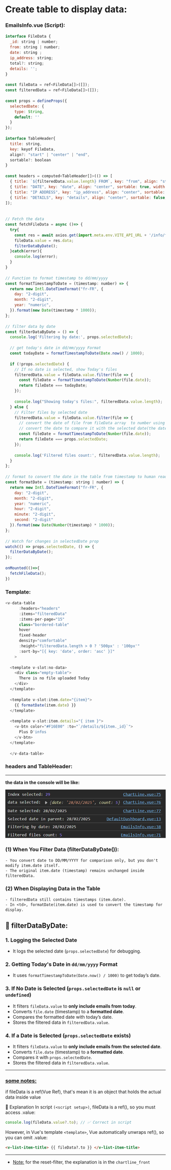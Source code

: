 # Create table to display data:
### EmailsInfo.vue (Script):
```js
interface FileData {
  _id: string | number;
  from: string | number;
  date: string ;
  ip_address: string;
  total?: string;
  details: '';
}

const fileData = ref<FileData[]>([]);
const filteredData = ref<FileData[]>([]);

const props = defineProps({
  selectedDate: {
    type: String,
    default: ''
  }
});

interface TableHeader{
  title: string,
  key: keyof FileData,
  align?: "start" | "center" | "end",
  sortable?: boolean
}

const headers = computed<TableHeader[]>(() => [
  { title: `${filteredData.value.length} FROM`, key: "from", align: "start", sortable: true, width: "50%" },
  { title: "DATE", key: "date", align: "center", sortable: true, width: "16%"  },
  { title: "IP ADDRESS", key: "ip_address", align: "center", sortable: false, width: "16%"  },
  { title: "DETAILS", key: "details", align: "center", sortable: false, width: "16%"  },
]);


// Fetch the data
const fetchFileData = async ()=> {
  try{
    const res = await axios.get(import.meta.env.VITE_API_URL + '/info/file-data')
    fileData.value = res.data;
    filterDataByDate();
  }catch(error){
    console.log(error);
  }
}

// Function to format timestamp to dd/mm/yyyy
const formatTimestampToDate = (timestamp: number) => {
  return new Intl.DateTimeFormat("fr-FR", {
    day: "2-digit",
    month: "2-digit",
    year: "numeric",
  }).format(new Date(timestamp * 1000));
};

// filter data by date
const filterDataByDate = () => {
  console.log('Filtering by date:', props.selectedDate);

  // get today's date in dd/mm/yyyy Format
  const todayDate = formatTimestampToDate(Date.now() / 1000);

  if (!props.selectedDate) {
    // If no date is selected, show Today's files
    filteredData.value = fileData.value.filter(file => {
      const fileDate = formatTimestampToDate(Number(file.date));
      return fileDate === todayDate;
    });

    console.log("Showing today's files:", filteredData.value.length);
  } else {    
    // Filter files by selected date
    filteredData.value = fileData.value.filter(file => {
      // convert the date of file from fileData array  to number using Number
      // convert the date to compare it with the selected date(the date will still be in timestamp)
      const fileDate = formatTimestampToDate(Number(file.date));
      return fileDate === props.selectedDate;
    });
    
    console.log('Filtered files count:', filteredData.value.length);
  }
};

// format to convert the date in the table from timestamp to human readable
const formatDate = (timestamp: string | number) => {
  return new Intl.DateTimeFormat("fr-FR", {
    day: "2-digit",
    month: "2-digit",
    year: "numeric",
    hour: "2-digit",
    minute: "2-digit",
    second: "2-digit"
  }).format(new Date(Number(timestamp) * 1000));
};

// Watch for changes in selectedDate prop
watch(() => props.selectedDate, () => {
  filterDataByDate();
});

onMounted(()=>{
  fetchFileData();
})
```

### Template:
```js
<v-data-table
      :headers="headers"
      :items="filteredData"
      :items-per-page="15"
      class="bordered-table"
      hover
      fixed-header
      density="comfortable"
      :height="filteredData.length > 0 ? '500px' : '100px'"
      :sort-by="[{ key: 'date', order: 'asc' }]"
    >

  <template v-slot:no-data>
    <div class="empty-table">
      There is no file uploaded Today
    </div>
  </template>

  <template v-slot:item.date="{item}">
    {{ formatDate(item.date) }}
  </template>

  <template v-slot:item.details="{ item }">
    <v-btn color="#F16E00" :to="`/details/${item._id}`">
      Plus D'infos
    </v-btn>
  </template>

  </v-data-table>
```

### headers and TableHeader:


---

**the data in the console will be like:**

![alt text](/images/image1.png)

### (1) When You Filter Data (filterDataByDate()):

    - You convert date to DD/MM/YYYY for comparison only, but you don't modify item.date itself.
    - The original item.date (timestamp) remains unchanged inside filteredData.

### (2) When Displaying Data in the Table
    - filteredData still contains timestamps (item.date).
    - In <td>, formatDate(item.date) is used to convert the timestamp for display.


## 📌 filterDataByDate:
### 1. Logging the Selected Date
- It logs the selected date (`props.selectedDate`) for debugging.

### 2. Getting Today's Date in `dd/mm/yyyy` Format
- It uses `formatTimestampToDate(Date.now() / 1000)` to get today’s date.

### 3. If No Date is Selected (`props.selectedDate` is `null` or `undefined`)
- It filters `fileData.value` to **only include emails from today**.
- Converts `file.date` (timestamp) to a **formatted date**.
- Compares the formatted date with today’s date.
- Stores the filtered data in `filteredData.value`.

### 4. If a Date is Selected (`props.selectedDate` exists)
- It filters `fileData.value` to **only include emails from the selected date**.
- Converts `file.date` (timestamp) to a **formatted date**.
- Compares it with `props.selectedDate`.
- Stores the filtered data in `filteredData.value`.

---

### <u>some notes:</u>
if fileData is a ref(Vue Ref), that's mean it is an object that holds the actual data inside value

📌 Explanation
In script `(<script setup>)`, fileData is a ref(), so you must access .value:

```ts
console.log(fileData.value?.to); // ✅ Correct in script
```
However, in Vue's template `<template>`, Vue automatically unwraps ref(), so you can omit .value:

```html
<v-list-item-title> {{ fileData?.to }} </v-list-item-title>
```

---

- <u>Note:</u> for the reset-filter, the explanation is in the ```chartline_front```